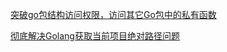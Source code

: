 [突破go包结构访问权限，访问其它Go包中的私有函数](https://colobu.com/2017/05/12/call-private-functions-in-other-packages/)

[彻底解决Golang获取当前项目绝对路径问题](https://tehub.com/a/44BceBfRK0)